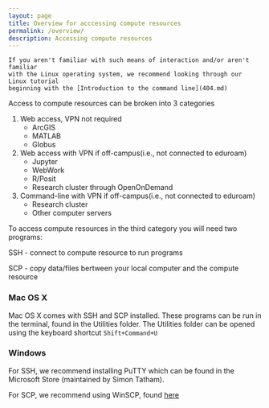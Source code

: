 ```yaml
---
layout: page
title: Overview for acccessing compute resources
permalink: /overview/
description: Accessing compute resources
---
```


```note
If you aren't familiar with such means of interaction and/or aren't familiar 
with the Linux operating system, we recommend looking through our Linux tutorial 
beginning with the [Introduction to the command line](404.md)
```

Access to compute resources can be broken into 3 categories
1. Web access, VPN not required
    - ArcGIS
    - MATLAB
    - Globus
2. Web access with VPN if off-campus(i.e., not connected to eduroam)
    - Jupyter
    - WebWork
    - R/Posit
    - Research cluster through OpenOnDemand
3. Command-line with VPN if off-campus(i.e., not connected to eduroam)
    - Research cluster
    - Other computer servers

To access compute resources in the third category you will need
two programs: 

SSH - connect to compute resource to run programs

SCP - copy data/files bertween your local computer and the compute resource

### Mac OS X
Mac OS X comes with SSH and SCP installed.  These programs can be run in the terminal, found
in the Utilities folder.  The Utilities folder can be opened using the keyboard shortcut
`Shift+Command+U`

### Windows
For SSH, we recommend installing PuTTY which can be found in the Microsoft Store 
(maintained by Simon Tatham).

For SCP, we recommend using WinSCP, found [here](https://winscp.net/eng/download.php)